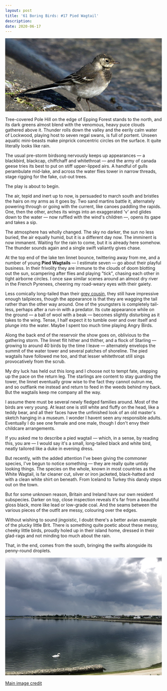 ```yaml
---
layout: post
title: '61 Boring Birds: #17 Pied Wagtail'
description:
date: 2020-06-17
---
```

![pied wagtail](/assets/img/pied-wagtail.jpg)

Tree-covered Pole Hill on the edge of Epping Forest stands to the north, and its dark greens almost blend with the venomous, heavy puce clouds gathered above it. Thunder rolls down the valley and the eerily calm water of Lockwood, playing host to seven regal swans, is full of portent. Unseen aquatic mini-beasts make pinprick concentric circles on the surface. It quite literally looks like rain.

The usual pre-storm birdsong nervously keeps up appearances &mdash; a blackbird, blackcap, chiffchaff and whitethroat &mdash; and the army of canada geese tries its best to put on stiff upper-lipped airs. A handful of gulls perambulate mid-lake, and across the water flies tower in narrow threads, stage rigging for the fake, cut-out trees. 

The play is about to begin.

The air, tepid and inert up to now, is persuaded to march south and bristles the hairs on my arms as it goes by. Two sand martins battle it, alternately powering through or going with the current, like canoes paddling the rapids. One, then the other, arches its wings into an exaggerated 'v' and glides down to the water &mdash; now ruffled with the wind's children &mdash;, opens its gape and takes a sip. 

The atmosphere has wholly changed. The sky no darker, the sun no less buried, the air equally humid, but it is a different day now. The imminent is now immanent. Waiting for the rain to come, but it is already here somehow. The thunder sounds again and a single swift valiantly gives chase.

At the top end of the lake ten linnet bounce, twittering away from me, and a number of young **Pied Wagtails** &mdash; I estimate seven &mdash; go about their playful business. In their frivolity they are immune to the clouds of doom blotting out the sun, scampering after flies and playing "tick", chasing each other in tight airborne circles. I once saw similar scenes around an almost dry river in the French Pyrenees, cheering my road-weary eyes with their gaiety.

Less comically long-tailed than their [grey cousin](/2020/06/08/grey-wagtail.html), they still have impressive enough tailpieces, though the appearance is that they are wagging the tail rather than the other way around. One of the youngsters is completely tail-less, perhaps after a run-in with a predator. Its cute appearance while on the ground &mdash; a ball of wool with a beak &mdash; becomes slightly disturbing as it takes to the wing. Tense, I half expect it to tumble over and over itself and plunge into the water. Maybe I spent too much time playing Angry Birds.

Along the back end of the reservoir the show goes on, oblivious to the gathering storm. The linnet flit hither and thither, and a flock of Starling &mdash; growing to around 40 birds by the time I leave &mdash; alternately envelops the summit of the water tower and several patches of shoreline. The pied wagtails have followed me too, and that lesser whitethroat still sings provocatively from the scrub.

My dry luck has held out this long and I choose not to tempt fate, stepping up the pace on the return leg. The starlings are content to stay guarding the tower, the linnet eventually grow wise to the fact they cannot outrun me, and so outflank me instead and return to feed in the weeds behind my back. But the wagtails keep me company all the way.

I assume there must be several newly fledged families around. Most of the birds are very young. At least one is still white and fluffy on the head, like a teddy bear, and all their faces have the unfinished look of an old master's sketch hanging in a museum. I wonder I havent seen any responsible adults. Eventually I do see one female and one male, though I don't envy their childcare arrangements.

If you asked me to describe a pied wagtail &mdash; which, in a sense, by reading this, you are &mdash; I would say it's a small, long-tailed black and white bird, neatly tailored like a duke in evening dress.

But recently, with the added attention I've been giving the commoner species, I've begun to notice something &mdash; they are really quite untidy looking things. The species on the whole, known in most countries as the White Wagtail, is far cleaner cut, silver or iron jacketed, black-hatted and with a clean white shirt on beneath. From Iceland to Turkey this dandy steps out on the town.

But for some unknown reason, Britain and Ireland have our own resident subspecies. Darker on top, close inspection reveals it's far from a beautiful gloss black, more like lead or low-grade coal. And the seams between the various pieces of the outfit are messy, colouring over the edges.

Without wishing to sound jingoistic, I doubt there's a better avian example of the plucky little Brit. There is something quite poetic about these messy, cheeky little birds, proudly holed up in their island home, dressed in their glad-rags and not minding too much about the rain.

That, in the end, comes from the south, bringing the swifts alongside its penny-round droplets.

![storm swan](/assets/img/storm-swan.jpg)

[Main image credit](https://commons.wikimedia.org/wiki/File:Pied_(white)_wagtail_(Motacilla_alba_yarrellii)_juvenile.jpg)
